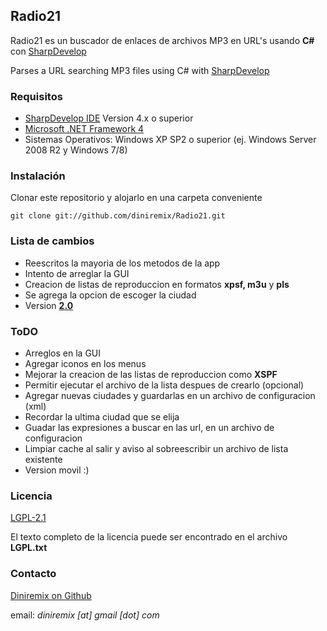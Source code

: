 ## Radio21 ##
Radio21 es un buscador de enlaces de archivos MP3 en URL's usando **C#** con [SharpDevelop](http://www.icsharpcode.net/opensource/sd/)

Parses a URL searching MP3 files using C# with [SharpDevelop](http://www.icsharpcode.net/opensource/sd/)

### Requisitos ###
- [SharpDevelop IDE](http://www.icsharpcode.net/OpenSource/SD/Download/#SharpDevelop4x) Version 4.x o superior
- [Microsoft .NET Framework 4](http://www.microsoft.com/en-us/download/details.aspx?id=17718)
- Sistemas Operativos: Windows XP SP2 o superior (ej. Windows Server 2008 R2 y Windows 7/8)

### Instalación ###
Clonar este repositorio y alojarlo en una carpeta conveniente

	git clone git://github.com/diniremix/Radio21.git
### Lista de cambios ###
* Reescritos la mayoria de los metodos de la app
* Intento de arreglar la GUI
* Creacion de listas de reproduccion en formatos **xpsf, m3u** y **pls**
* Se agrega la opcion de escoger la ciudad
* Version [**2.0**](/commit/c602395)

### ToDO ###
* Arreglos en la GUI
* Agregar iconos en los menus
* Mejorar la creacion de las listas de reproduccion como **XSPF**
* Permitir ejecutar el archivo de la lista despues de crearlo (opcional)
* Agregar nuevas ciudades y guardarlas en un archivo de configuracion (xml)
* Recordar la ultima ciudad que se elija
* Guadar las expresiones a buscar en las url, en un archivo de configuracion
* Limpiar cache al salir y aviso al sobreescribir un archivo de lista existente
* Version movil :)


### Licencia ###
[LGPL-2.1](http://www.gnu.org/licenses/old-licenses/lgpl-2.1.html)

El texto completo de la licencia puede ser encontrado en el archivo **LGPL.txt**

### Contacto ###
[Diniremix on Github](https://github.com/diniremix)

email: *diniremix [at] gmail [dot] com*
